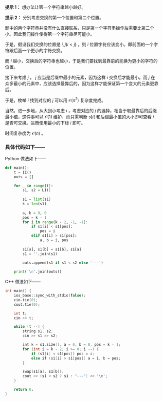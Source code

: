 **提示 1：** 想办法让第一个字符串越小越好。

**提示 2：** 分别考虑交换的第一个位置和第二个位置。

题中的两个字符串并没有什么直接联系，只是第一个字符串操作后需要比第二个小。因此我们操作使得第一个字符串尽可能小。

于是，假设我们交换的位置是 $i,j(i\lt j)$ ，则 $i$ 位置字符应该变小，即前面的一个字符跟后面一个更小的字符交换。

而 $i$ 越小，交换后的字符串也越小，于是我们要找到最靠前的能换为更小的字符的位置。

接下来考虑 $j$ 。 $j$ 应当是后缀中最小的元素，因为这样 $i$ 交换后才能最小。而 $j$ 在众多最小的元素中，应该选择最靠后的，因为这样才能保证第一个变大的元素更靠后。

于是，枚举 $i$ 找到对应的 $j$ 可以用 $\mathcal{O}(n^2)$ 复杂度完成。

当然，进一步地，从大到小考虑 $i$ ，考虑对应的 $j$ 的选择，相当于取最靠后的后缀最小值，这件事可以 $\mathcal{O}(1)$ 维护，而只需判断 $s[i]$ 和后缀最小值的大小即可查看 $i$ 是否可交换。进而使用最小的下标 $i$ 即可。

时间复杂度为 $\mathcal{O}(n)$ 。

### 具体代码如下——

Python 做法如下——

```Python []
def main():
    t = II()
    outs = []

    for _ in range(t):
        s1, s2 = LI()
        
        s1 = list(s1)
        k = len(s1)
        
        a, b = 0, 0
        pos = k - 1
        for i in range(k - 2, -1, -1):
            if s1[i] < s1[pos]:
                pos = i
            elif s1[i] > s1[pos]:
                a, b = i, pos
        
        s1[a], s1[b] = s1[b], s1[a]
        s1 = ''.join(s1)
        
        outs.append(s1 if s1 < s2 else '---')

    print('\n'.join(outs))
```

C++ 做法如下——

```cpp []
int main() {
    ios_base::sync_with_stdio(false);
    cin.tie(0);
    cout.tie(0);

    int t;
    cin >> t;

    while (t --) {
        string s1, s2;
        cin >> s1 >> s2;

        int k = s1.size(), a = 0, b = 0, pos = k - 1;
        for (int i = k - 2; i >= 0; i --) {
            if (s1[i] < s1[pos]) pos = i;
            else if (s1[i] > s1[pos]) a = i, b = pos;
        }

        swap(s1[a], s1[b]);
        cout << (s1 < s2 ? s1 : "---") << '\n';
    }

    return 0;
}
```
